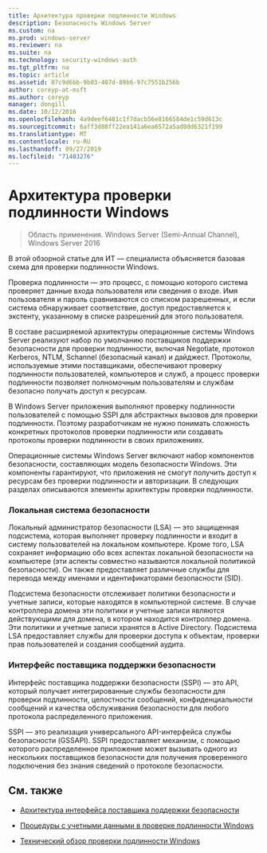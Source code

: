 ```yaml
---
title: Архитектура проверки подлинности Windows
description: Безопасность Windows Server
ms.custom: na
ms.prod: windows-server
ms.reviewer: na
ms.suite: na
ms.technology: security-windows-auth
ms.tgt_pltfrm: na
ms.topic: article
ms.assetid: 07c9d6bb-9b03-407d-89b6-97c7551b256b
author: coreyp-at-msft
ms.author: coreyp
manager: dongill
ms.date: 10/12/2016
ms.openlocfilehash: 4a9deef6481c1f7dacb56e8166584de1c59d613c
ms.sourcegitcommit: 6aff3d88ff22ea141a6ea6572a5ad8dd6321f199
ms.translationtype: MT
ms.contentlocale: ru-RU
ms.lasthandoff: 09/27/2019
ms.locfileid: "71403276"
---
```

# <a name="windows-authentication-architecture"></a>Архитектура проверки подлинности Windows

>Область применения. Windows Server (Semi-Annual Channel), Windows Server 2016

В этой обзорной статье для ИТ — специалиста объясняется базовая схема для проверки подлинности Windows.

Проверка подлинности — это процесс, с помощью которого система проверяет данные входа пользователя или сведения о входе. Имя пользователя и пароль сравниваются со списком разрешенных, и если система обнаруживает соответствие, доступ предоставляется к экстенту, указанному в списке разрешений для этого пользователя.

В составе расширяемой архитектуры операционные системы Windows Server реализуют набор по умолчанию поставщиков поддержки безопасности для проверки подлинности, включая Negotiate, протокол Kerberos, NTLM, Schannel (безопасный канал) и дайджест. Протоколы, используемые этими поставщиками, обеспечивают проверку подлинности пользователей, компьютеров и служб, а процесс проверки подлинности позволяет полномочным пользователям и службам безопасно получать доступ к ресурсам.

В Windows Server приложения выполняют проверку подлинности пользователей с помощью SSPI для абстрактных вызовов для проверки подлинности. Поэтому разработчикам не нужно понимать сложность конкретных протоколов проверки подлинности или создавать протоколы проверки подлинности в своих приложениях.

Операционные системы Windows Server включают набор компонентов безопасности, составляющих модель безопасности Windows. Эти компоненты гарантируют, что приложения не смогут получить доступ к ресурсам без проверки подлинности и авторизации. В следующих разделах описываются элементы архитектуры проверки подлинности.

### <a name="local-security-authority"></a>Локальная система безопасности
Локальный администратор безопасности (LSA) — это защищенная подсистема, которая выполняет проверку подлинности и входит в систему пользователей на локальном компьютере. Кроме того, LSA сохраняет информацию обо всех аспектах локальной безопасности на компьютере (эти аспекты совместно называются локальной политикой безопасности). Он также предоставляет различные службы для перевода между именами и идентификаторами безопасности (SID).

Подсистема безопасности отслеживает политики безопасности и учетные записи, которые находятся в компьютерной системе. В случае контроллера домена эти политики и учетные записи являются действующими для домена, в котором находится контроллер домена. Эти политики и учетные записи хранятся в Active Directory. Подсистема LSA предоставляет службы для проверки доступа к объектам, проверки прав пользователей и создания сообщений аудита.

### <a name="security-support-provider-interface"></a>Интерфейс поставщика поддержки безопасности
Интерфейс поставщика поддержки безопасности (SSPI) — это API, который получает интегрированные службы безопасности для проверки подлинности, целостности сообщений, конфиденциальности сообщений и качества обслуживания безопасности для любого протокола распределенного приложения.

SSPI — это реализация универсального API-интерфейса службы безопасности (GSSAPI). SSPI предоставляет механизм, с помощью которого распределенное приложение может вызывать одного из нескольких поставщиков безопасности для получения проверенного подключения без знания сведений о протоколе безопасности.

## <a name="see-also"></a>См. также

-   [Архитектура интерфейса поставщика поддержки безопасности](security-support-provider-interface-architecture.md)

-   [Процедуры с учетными данными в проверке подлинности Windows](credentials-processes-in-windows-authentication.md)

-   [Технический обзор проверки подлинности Windows](https://technet.microsoft.com/library/dn169029.aspx)



